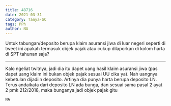 ```yaml
---
title: 48716
date: 2021-03-31
category: Tanya-SC
tags: PPh
author: NA
---
```


Untuk tabungan/deposito berupa klaim asuransi jiwa di luar negeri seperti di tweet ini apakah termasuk objek pajak atau cukup dilaporkan di kolom harta di SPT tahunan saja?

---

Kalo ngeliat twitnya, jadi dia itu dapet uang hasil klaim asuransi jiwa (pas dapet uang klaim ini bukan objek pajak sesuai UU cika ya). Nah uangnya kebetulan dijadiin deposito. Artinya dia punya harta berupa deposito LN. Terus andaikata dari deposito LN ada bunga, dan sesuai sama pasal 2 ayat 2 pmk 212/2018, maka bunganya jadi objek pajak gitu

`NA`
